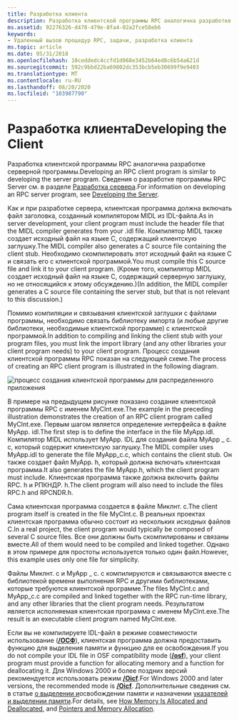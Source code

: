 ```yaml
---
title: Разработка клиента
description: Разработка клиентской программы RPC аналогична разработке серверной программы. Сведения о разработке программы RPC Server см. в разделе Разработка сервера.
ms.assetid: 92276326-d478-479e-8fa4-02a2fce58eb6
keywords:
- Удаленный вызов процедур RPC, задачи, разработка клиента
ms.topic: article
ms.date: 05/31/2018
ms.openlocfilehash: 10ceddedc4ccfd1d068e3452b64ed8c6b54a621d
ms.sourcegitcommit: 592c9bbd22ba69802dc353bcb5eb30699f9e9403
ms.translationtype: MT
ms.contentlocale: ru-RU
ms.lasthandoff: 08/20/2020
ms.locfileid: "103987790"
---
```

# <a name="developing-the-client"></a><span data-ttu-id="c01eb-105">Разработка клиента</span><span class="sxs-lookup"><span data-stu-id="c01eb-105">Developing the Client</span></span>

<span data-ttu-id="c01eb-106">Разработка клиентской программы RPC аналогична разработке серверной программы.</span><span class="sxs-lookup"><span data-stu-id="c01eb-106">Developing an RPC client program is similar to developing the server program.</span></span> <span data-ttu-id="c01eb-107">Сведения о разработке программы RPC Server см. в разделе [Разработка сервера](developing-the-server.md).</span><span class="sxs-lookup"><span data-stu-id="c01eb-107">For information on developing an RPC server program, see [Developing the Server](developing-the-server.md).</span></span>

<span data-ttu-id="c01eb-108">Как и при разработке сервера, клиентская программа должна включать файл заголовка, созданный компилятором MIDL из IDL-файла.</span><span class="sxs-lookup"><span data-stu-id="c01eb-108">As in server development, your client program must include the header file that the MIDL compiler generates from your .idl file.</span></span> <span data-ttu-id="c01eb-109">Компилятор MIDL также создает исходный файл на языке C, содержащий клиентскую заглушку.</span><span class="sxs-lookup"><span data-stu-id="c01eb-109">The MIDL compiler also generates a C source file containing the client stub.</span></span> <span data-ttu-id="c01eb-110">Необходимо скомпилировать этот исходный файл на языке C и связать его с клиентской программой.</span><span class="sxs-lookup"><span data-stu-id="c01eb-110">You must compile this C source file and link it to your client program.</span></span> <span data-ttu-id="c01eb-111">(Кроме того, компилятор MIDL создает исходный файл на языке C, содержащий серверную заглушку, но не относящийся к этому обсуждению.)</span><span class="sxs-lookup"><span data-stu-id="c01eb-111">(In addition, the MIDL compiler generates a C source file containing the server stub, but that is not relevant to this discussion.)</span></span>

<span data-ttu-id="c01eb-112">Помимо компиляции и связывания клиентской заглушки с файлами программы, необходимо связать библиотеку импорта (и любые другие библиотеки, необходимые клиентской программе) с клиентской программой.</span><span class="sxs-lookup"><span data-stu-id="c01eb-112">In addition to compiling and linking the client stub with your program files, you must link the import library (and any other libraries your client program needs) to your client program.</span></span> <span data-ttu-id="c01eb-113">Процесс создания клиентской программы RPC показан на следующей схеме.</span><span class="sxs-lookup"><span data-stu-id="c01eb-113">The process of creating an RPC client program is illustrated in the following diagram.</span></span>

![процесс создания клиентской программы для распределенного приложения](images/clntdev.png)

<span data-ttu-id="c01eb-115">В примере на предыдущем рисунке показано создание клиентской программы RPC с именем MyClnt.exe.</span><span class="sxs-lookup"><span data-stu-id="c01eb-115">The example in the preceding illustration demonstrates the creation of an RPC client program called MyClnt.exe.</span></span> <span data-ttu-id="c01eb-116">Первым шагом является определение интерфейса в файле MyApp. idl.</span><span class="sxs-lookup"><span data-stu-id="c01eb-116">The first step is to define the interface in the file MyApp.idl.</span></span> <span data-ttu-id="c01eb-117">Компилятор MIDL использует MyApp. IDL для создания файла MyApp \_ c. c, который содержит клиентскую заглушку.</span><span class="sxs-lookup"><span data-stu-id="c01eb-117">The MIDL compiler uses MyApp.idl to generate the file MyApp\_c.c, which contains the client stub.</span></span> <span data-ttu-id="c01eb-118">Он также создает файл MyApp. h, который должна включать клиентская программа.</span><span class="sxs-lookup"><span data-stu-id="c01eb-118">It also generates the file MyApp.h, which the client program must include.</span></span> <span data-ttu-id="c01eb-119">Клиентская программа также должна включить файлы RPC. h и РПКНДР. h.</span><span class="sxs-lookup"><span data-stu-id="c01eb-119">The client program will also need to include the files RPC.h and RPCNDR.h.</span></span>

<span data-ttu-id="c01eb-120">Сама клиентская программа создается в файле Миклнт. c.</span><span class="sxs-lookup"><span data-stu-id="c01eb-120">The client program itself is created in the file MyClnt.c.</span></span> <span data-ttu-id="c01eb-121">В реальных проектах клиентская программа обычно состоит из нескольких исходных файлов C.</span><span class="sxs-lookup"><span data-stu-id="c01eb-121">In a real project, the client program would typically be composed of several C source files.</span></span> <span data-ttu-id="c01eb-122">Все они должны быть скомпилированы и связаны вместе.</span><span class="sxs-lookup"><span data-stu-id="c01eb-122">All of them would need to be compiled and linked together.</span></span> <span data-ttu-id="c01eb-123">Однако в этом примере для простоты используется только один файл.</span><span class="sxs-lookup"><span data-stu-id="c01eb-123">However, this example uses only one file for simplicity.</span></span>

<span data-ttu-id="c01eb-124">Файлы Миклнт. c и MyApp \_ c. c компилируются и связываются вместе с библиотекой времени выполнения RPC и другими библиотеками, которые требуются клиентской программе.</span><span class="sxs-lookup"><span data-stu-id="c01eb-124">The files MyClnt.c and MyApp\_c.c are compiled and linked together with the RPC run-time library, and any other libraries that the client program needs.</span></span> <span data-ttu-id="c01eb-125">Результатом является исполняемая клиентская программа с именем MyClnt.exe.</span><span class="sxs-lookup"><span data-stu-id="c01eb-125">The result is an executable client program named MyClnt.exe.</span></span>

<span data-ttu-id="c01eb-126">Если вы не компилируете IDL-файл в режиме совместимости использование ([**/ОСФ**](/windows/desktop/Midl/-osf)), клиентская программа должна предоставить функцию для выделения памяти и функцию для ее освобождения.</span><span class="sxs-lookup"><span data-stu-id="c01eb-126">If you do not compile your IDL file in OSF compatibility mode ([**/osf**](/windows/desktop/Midl/-osf)), your client program must provide a function for allocating memory and a function for deallocating it.</span></span> <span data-ttu-id="c01eb-127">Для Windows 2000 и более поздних версий рекомендуется использовать режим [**/Oicf**](/windows/desktop/Midl/-oi).</span><span class="sxs-lookup"><span data-stu-id="c01eb-127">For Windows 2000 and later versions, the recommended mode is [**/Oicf**](/windows/desktop/Midl/-oi).</span></span> <span data-ttu-id="c01eb-128">Дополнительные сведения см. в статье [о выделении и](how-memory-is-allocated-and-deallocated.md)освобождении памяти и назначении [указателей и выделении памяти](pointers-and-memory-allocation.md).</span><span class="sxs-lookup"><span data-stu-id="c01eb-128">For details, see [How Memory Is Allocated and Deallocated](how-memory-is-allocated-and-deallocated.md), and [Pointers and Memory Allocation](pointers-and-memory-allocation.md).</span></span>

 

 